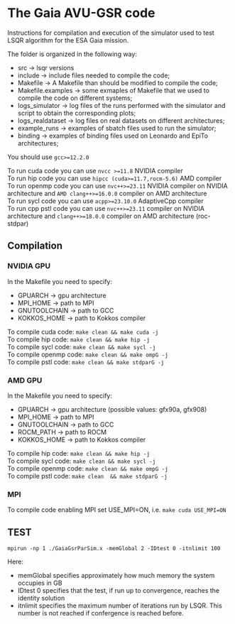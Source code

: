 # The Gaia AVU-GSR code

Instructions for compilation and execution of the simulator used to test LSQR algorithm for the ESA Gaia mission. 

The folder is organized in the following way:
- src   -> lsqr versions
- include   -> include files needed to compile the code;
- Makefile  -> A Makefile than should be modified to compile the code;
- Makefile.examples -> some exmaples of Makefile that we used to compile the code on different systems;
- logs_simulator    -> log files of the runs performed with the simulator and script to obtain the corresponding plots;
- logs_realdataset  -> log files on real datasets on different architectures;
- example_runs      -> examples of sbatch files used to run the simulator;
- binding           -> examples of binding files used on Leonardo and EpiTo architectures;

You should use ```gcc>=12.2.0``` <br />

To run cuda code you can use ```nvcc >=11.8``` NVIDIA compiler <br />
To run hip code you can use ```hipcc (cuda>=11.7,rocm-5.6)``` AMD compiler <br />
To run openmp code you can use ```nvc++>=23.11``` NVIDIA compiler on NVIDIA architecture and ```AMD clang++>=16.0.0``` compiler on AMD architecture <br />
To run sycl code you can use ```acpp>=23.10.0``` AdaptiveCpp  compiler <br />
To run cpp pstl code you can use ```nvc++>=23.11``` compiler on NVIDIA architecture and ```clang++>=18.0.0``` compiler on AMD architecture (roc-stdpar) <br />

## Compilation

### NVIDIA GPU
In the Makefile you need to specify:
- GPUARCH       -> gpu architecture
- MPI_HOME      -> path to MPI 
- GNUTOOLCHAIN  -> path to GCC
- KOKKOS_HOME   -> path to Kokkos compiler

To compile cuda code: ```make clean && make cuda -j``` <br />
To compile hip code: ```make clean && make hip -j``` <br />
To compile sycl code: ```make clean && make sycl -j``` <br />
To compile openmp code: ```make clean && make ompG -j``` <br />
To compile pstl code: ```make clean && make stdparG -j``` <br />



### AMD GPU
In the Makefile you need to specify:
- GPUARCH       -> gpu architecture (possible values: gfx90a, gfx908)
- MPI_HOME      -> path to MPI 
- GNUTOOLCHAIN  -> path to GCC
- ROCM_PATH     -> path to ROCM
- KOKKOS_HOME   -> path to Kokkos compiler

To compile hip code: ```make clean && make hip -j``` <br />
To compile sycl code: ```make clean && make sycl -j``` <br />
To compile openmp code: ```make clean && make ompG -j``` <br />
To compile pstl code: ```make clean  && make stdparG -j``` <br />

### MPI
To compile code enabling MPI set USE_MPI=ON, i.e. ```make cuda USE_MPI=ON```

## TEST
```
mpirun -np 1 ./GaiaGsrParSim.x -memGlobal 2 -IDtest 0 -itnlimit 100 
```
Here:
- memGlobal specifies approximately how much memory the system occupies in GB
- IDtest 0 specifies that the test, if run up to convergence, reaches the identity solution
- itnlimit specifies the maximum number of iterations run by LSQR. This number is not reached if confergence is reached before.
